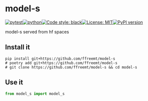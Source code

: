 # model-s
[![pytest](https://github.com/ffreemt/model-s/actions/workflows/routine-tests.yml/badge.svg)](https://github.com/ffreemt/model-s/actions)[![python](https://img.shields.io/static/v1?label=python+&message=3.8%2B&color=blue)](https://www.python.org/downloads/)[![Code style: black](https://img.shields.io/badge/code%20style-black-000000.svg)](https://github.com/psf/black)[![License: MIT](https://img.shields.io/badge/License-MIT-yellow.svg)](https://opensource.org/licenses/MIT)[![PyPI version](https://badge.fury.io/py/model_s.svg)](https://badge.fury.io/py/model_s)

model-s served from hf spaces

## Install it

```shell
pip install git+https://github.com/ffreemt/model-s
# poetry add git+https://github.com/ffreemt/model-s
# git clone https://github.com/ffreemt/model-s && cd model-s
```

## Use it
```python
from model_s import model_s

```
